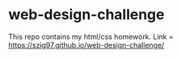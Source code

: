 # web-design-challenge
This repo contains my html/css homework.
Link = https://szig97.github.io/web-design-challenge/
